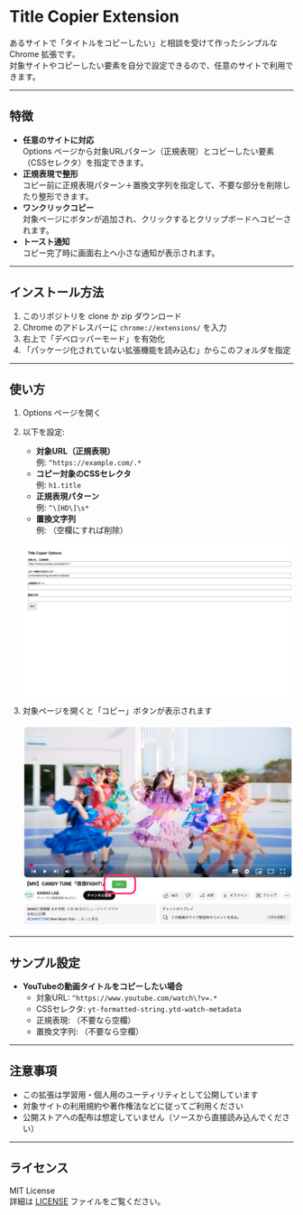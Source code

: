 # Title Copier Extension

あるサイトで「タイトルをコピーしたい」と相談を受けて作ったシンプルな Chrome 拡張です。  
対象サイトやコピーしたい要素を自分で設定できるので、任意のサイトで利用できます。

---

## 特徴

- **任意のサイトに対応**  
  Options ページから対象URLパターン（正規表現）とコピーしたい要素（CSSセレクタ）を指定できます。
- **正規表現で整形**  
  コピー前に正規表現パターン＋置換文字列を指定して、不要な部分を削除したり整形できます。
- **ワンクリックコピー**  
  対象ページにボタンが追加され、クリックするとクリップボードへコピーされます。
- **トースト通知**  
  コピー完了時に画面右上へ小さな通知が表示されます。

---

## インストール方法

1. このリポジトリを clone か zip ダウンロード
2. Chrome のアドレスバーに `chrome://extensions/` を入力
3. 右上で「デベロッパーモード」を有効化
4. 「パッケージ化されていない拡張機能を読み込む」からこのフォルダを指定

---

## 使い方

1. Options ページを開く
2. 以下を設定:
   - **対象URL（正規表現）**  
     例: `^https://example.com/.*`
   - **コピー対象のCSSセレクタ**  
     例: `h1.title`
   - **正規表現パターン**  
     例: `^\[HD\]\s*`
   - **置換文字列**  
     例: （空欄にすれば削除）

	![Optionsページ](/screenshot/screenshot_01.png)

3. 対象ページを開くと「コピー」ボタンが表示されます

	![Youtube画面](/screenshot/screenshot_02.png)

---

## サンプル設定

- **YouTubeの動画タイトルをコピーしたい場合**  
  - 対象URL: `^https://www.youtube.com/watch\?v=.*`
  - CSSセレクタ: `yt-formatted-string.ytd-watch-metadata`
  - 正規表現: （不要なら空欄）
  - 置換文字列: （不要なら空欄）

---

## 注意事項

- この拡張は学習用・個人用のユーティリティとして公開しています  
- 対象サイトの利用規約や著作権法などに従ってご利用ください  
- 公開ストアへの配布は想定していません（ソースから直接読み込んでください）

---

## ライセンス

MIT License  
詳細は [LICENSE](./LICENSE) ファイルをご覧ください。
